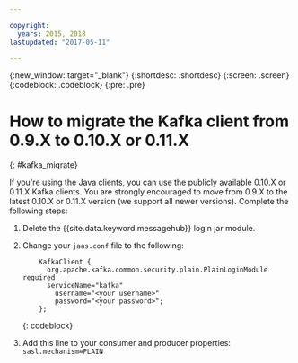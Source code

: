 ```yaml
---

copyright:
  years: 2015, 2018
lastupdated: "2017-05-11"

---
```


{:new_window: target="_blank"}
{:shortdesc: .shortdesc}
{:screen: .screen}
{:codeblock: .codeblock}
{:pre: .pre}

# How to migrate the Kafka client from 0.9.X to 0.10.X or 0.11.X
{: #kafka_migrate}


If you're using the Java clients, you can use
the publicly available 0.10.X or 0.11.X Kafka clients. You are strongly encouraged to move from 0.9.X to the
latest 0.10.X or 0.11.X version (we support all newer versions). Complete the following steps:

1. Delete the {{site.data.keyword.messagehub}} login jar module.
2. Change your <code>jaas.conf</code> file to the following:
    ```
        KafkaClient {
          org.apache.kafka.common.security.plain.PlainLoginModule required
          serviceName="kafka"
            username="<your username>"
            password="<your password>";
        };
    ```
    {: codeblock}

3. Add this line to your consumer and producer properties: <code>sasl.mechanism=PLAIN</code>


